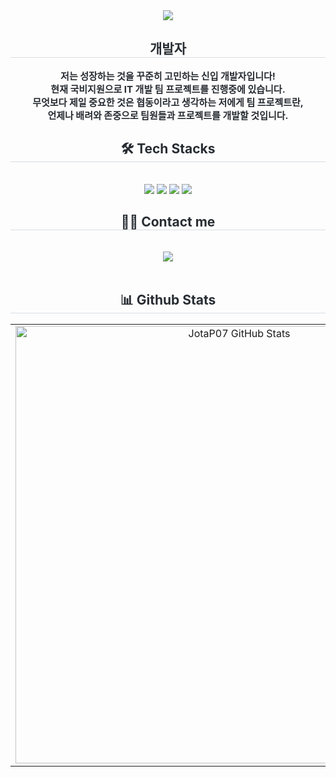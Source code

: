 
<div align= "center">
    <img src="https://capsule-render.vercel.app/api?type=waving&color=00f58b&height=200&text=Hello!!%20&animation=&fontColor=ffffff&fontSize=70" />
</div>
<div align= "center"> 
    <h2 style="border-bottom: 1px solid #d8dee4; color: #282d33;"> 개발자 </h2>  
    <div style="font-weight: 700; font-size: 15px; text-align: center; color: #282d33;"> 저는 성장하는 것을 꾸준히 고민하는 신입 개발자입니다! </div>
    <div style="font-weight: 700; font-size: 15px; text-align: center; color: #282d33;"> 현재 국비지원으로 IT 개발 팀 프로젝트를 진행중에 있습니다. </div> 
    <div style="font-weight: 700; font-size: 15px; text-align: center; color: #282d33;"> 무엇보다 제일 중요한 것은 협동이라고 생각하는 저에게 팀 프로젝트란, </div> 
    <div style="font-weight: 700; font-size: 15px; text-align: center; color: #282d33;"> 언제나 배려와 존중으로 팀원들과 프로젝트를 개발할 것입니다. </div> 
</div>
<div align= "center">
    <h2 style="border-bottom: 1px solid #d8dee4; color: #282d33;"> 🛠️ Tech Stacks </h2> <br> 
    <div style="margin: 0 auto; text-align: center;" align= "center">
        <img src="https://img.shields.io/badge/React-61DAFB?style=for-the-badge&logo=React&logoColor=white">
        <img src="https://img.shields.io/badge/Java-007396?style=for-the-badge&logo=Java&logoColor=white">
        <img src="https://img.shields.io/badge/Javascript-F7DF1E?style=for-the-badge&logo=Javascript&logoColor=white">
        <img src="https://img.shields.io/badge/Github-181717?style=for-the-badge&logo=Github&logoColor=white">
    </div>
</div>
<div align= "center">
    <h2 style="border-bottom: 1px solid #d8dee4; color: #282d33;"> 🧑‍💻 Contact me </h2> <br> 
    <div align= "center">
        <a href=https://book1704.tistory.com/> <img src="https://img.shields.io/badge/Tistory-000000?style=for-the-badge&logo=Tistory&logoColor=white&link=https://book1704.tistory.com/"> </a>
    </div>  <br> 
    <div align= "center">  </div> 
</div>
<div align= "center"> 
    <h2 style="border-bottom: 1px solid #d8dee4; color: #282d33;">
    📊 Github Stats </h2>
    <p align="center">
    <table align="center">
        <tr border="none">
            <td align="center">
                <img src="https://github-readme-stats.vercel.app/api?username=june1704&show_icons=true&count_private=true&bg_color=00000000&title_color=8A2BE2&text_color=cfcfcf&icon_color=8A2BE2&hide_border=true" alt="JotaP07 GitHub Stats" width = 700px />
            </td>
            <td align="center">
                <img src="https://github-readme-stats.vercel.app/api/top-langs/?username=june1704&langs_count=7&bg_color=00000000&title_color=8A2BE2&text_color=cfcfcf&icon_color=8A2BE2&hide_border=true" alt="JotaP07 Top Languages" width = 500px />
            </td>
        </tr>
    </table>
</div> 
<br><br>
